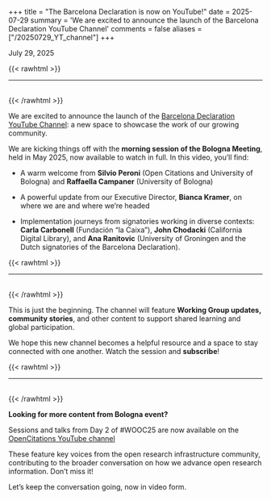 +++ 
title = "The Barcelona Declaration is now on YouTube!"
date = 2025-07-29 
summary = 'We are excited to announce the launch of the Barcelona Declaration YouTube Channel' 
comments = false 
aliases = ["/20250729_YT_channel"]
+++

July 29, 2025

{{< rawhtml >}}
<hr class="small">
</br>
{{< /rawhtml >}}

We are excited to announce the launch of the [Barcelona Declaration YouTube Channel](https://www.youtube.com/@BarcelonaDeclaration): a new space to showcase the work of our growing community.

We are kicking things off with the **morning session of the Bologna Meeting**, held in May 2025, now available to watch in full. In this video, you’ll find:


* A warm welcome from **Silvio Peroni** (Open Citations and University of Bologna) and **Raffaella Campaner** (University of Bologna)

* A powerful update from our Executive Director, **Bianca Kramer**, on where we are and where we’re headed

* Implementation journeys from signatories working in diverse contexts: **Carla Carbonell** (Fundación “la Caixa”), **John Chodacki** (California Digital Library), and **Ana Ranitovic** (University of Groningen and the Dutch signatories of the Barcelona Declaration).

{{< rawhtml >}}
</br>
<hr class="small">
</br>
{{< /rawhtml >}}

This is just the beginning. The channel will feature **Working Group updates, community stories**, and other content to support shared learning and global participation.

We hope this new channel becomes a helpful resource and a space to stay connected with one another. Watch the session and **subscribe**!

{{< rawhtml >}}
</br>
<hr class="small">
</br>
{{< /rawhtml >}}

**Looking for more content from Bologna event?**

Sessions and talks from Day 2 of #WOOC25 are now available on the [OpenCitations YouTube channel](https://www.youtube.com/@opencitations6190)

These feature key voices from the open research infrastructure community, contributing to the broader conversation on how we advance open research information. Don’t miss it!

Let’s keep the conversation going, now in video form.
